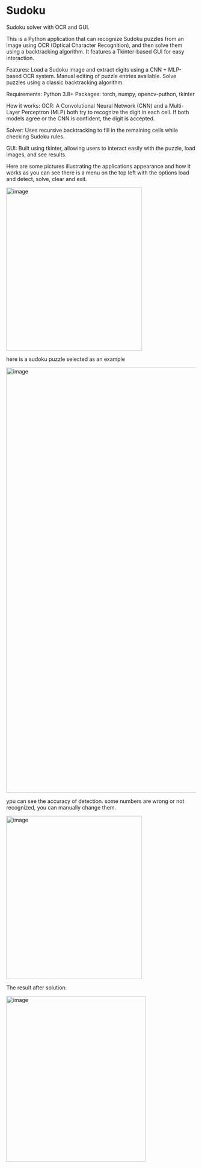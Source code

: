 # Sudoku
Sudoku solver with OCR and GUI. 

This is a Python application that can recognize Sudoku puzzles from an image using OCR (Optical Character Recognition), and then solve them using a backtracking algorithm. It features a Tkinter-based GUI for easy interaction.


Features: 
Load a Sudoku image and extract digits using a CNN + MLP-based OCR system.
Manual editing of puzzle entries available.
Solve puzzles using a classic backtracking algorithm.


Requirements:
Python 3.8+
Packages: torch, numpy, opencv-puthon, tkinter

How it works: 
OCR:
A Convolutional Neural Network (CNN) and a Multi-Layer Perceptron (MLP) both try to recognize the digit in each cell.
If both models agree or the CNN is confident, the digit is accepted.

Solver:
Uses recursive backtracking to fill in the remaining cells while checking Sudoku rules.

GUI:
Built using tkinter, allowing users to interact easily with the puzzle, load images, and see results.


Here are some pictures illustrating the applications appearance and how it works 
as you can see there is a menu on the top left with the options load and detect, solve, clear and exit.

<img width="361" height="434" alt="image" src="https://github.com/user-attachments/assets/0e36c721-4c7e-49ad-8c59-7aecac4999a6" />



here is a sudoku puzzle selected as an example

<img width="849" height="1131" alt="image" src="https://github.com/user-attachments/assets/9174f3e0-17fa-4537-931b-142bf9cae33f" />




ypu can see the accuracy of detection. some numbers are wrong or not recognized, you can manually change them.

<img width="361" height="434" alt="image" src="https://github.com/user-attachments/assets/c50126b0-9d67-4835-affb-d1bef1ecc3ba" />




The result after solution: 

<img width="371" height="441" alt="image" src="https://github.com/user-attachments/assets/71ea2e23-38f2-405c-8350-529ccaad58fa" />


